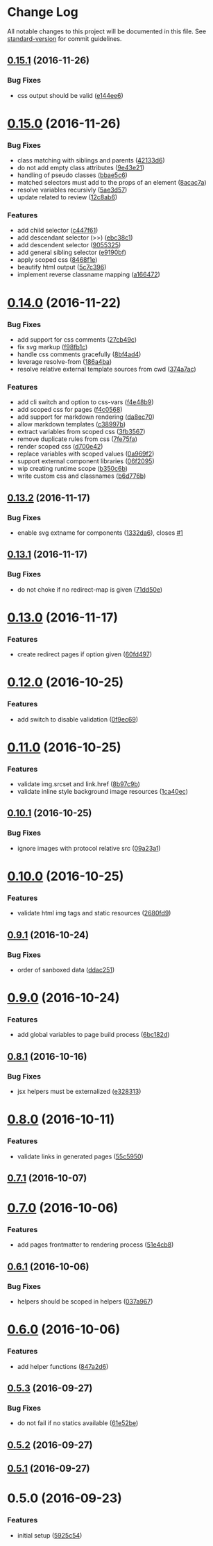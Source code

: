 # Change Log

All notable changes to this project will be documented in this file. See [standard-version](https://github.com/conventional-changelog/standard-version) for commit guidelines.

<a name="0.15.1"></a>
## [0.15.1](https://github.com/sinnerschrader/schlump/compare/v0.15.0...v0.15.1) (2016-11-26)


### Bug Fixes

* css output should be valid ([e144ee6](https://github.com/sinnerschrader/schlump/commit/e144ee6))



<a name="0.15.0"></a>
# [0.15.0](https://github.com/sinnerschrader/schlump/compare/v0.14.0...v0.15.0) (2016-11-26)


### Bug Fixes

* class matching with siblings and parents ([42133d6](https://github.com/sinnerschrader/schlump/commit/42133d6))
* do not add empty class attributes ([9e43e21](https://github.com/sinnerschrader/schlump/commit/9e43e21))
* handling of pseudo classes ([bbae5c6](https://github.com/sinnerschrader/schlump/commit/bbae5c6))
* matched selectors must add to the props of an element ([8acac7a](https://github.com/sinnerschrader/schlump/commit/8acac7a))
* resolve variables recursivly ([5ae3d57](https://github.com/sinnerschrader/schlump/commit/5ae3d57))
* update related to review ([12c8ab6](https://github.com/sinnerschrader/schlump/commit/12c8ab6))

### Features

* add child selector ([c447f61](https://github.com/sinnerschrader/schlump/commit/c447f61))
* add descendant selector (>>) ([ebc38c1](https://github.com/sinnerschrader/schlump/commit/ebc38c1))
* add descendent selector ([9055325](https://github.com/sinnerschrader/schlump/commit/9055325))
* add general sibling selector ([e9190bf](https://github.com/sinnerschrader/schlump/commit/e9190bf))
* apply scoped css ([8468f1e](https://github.com/sinnerschrader/schlump/commit/8468f1e))
* beautify html output ([5c7c396](https://github.com/sinnerschrader/schlump/commit/5c7c396))
* implement reverse classname mapping ([a166472](https://github.com/sinnerschrader/schlump/commit/a166472))



<a name="0.14.0"></a>
# [0.14.0](https://github.com/sinnerschrader/schlump/compare/v0.13.2...v0.14.0) (2016-11-22)


### Bug Fixes

* add support for css comments ([27cb49c](https://github.com/sinnerschrader/schlump/commit/27cb49c))
* fix svg markup ([f98fb1c](https://github.com/sinnerschrader/schlump/commit/f98fb1c))
* handle css comments gracefully ([8bf4ad4](https://github.com/sinnerschrader/schlump/commit/8bf4ad4))
* leverage resolve-from ([186a4ba](https://github.com/sinnerschrader/schlump/commit/186a4ba))
* resolve relative external template sources from cwd ([374a7ac](https://github.com/sinnerschrader/schlump/commit/374a7ac))

### Features

* add cli switch and option to css-vars ([f4e48b9](https://github.com/sinnerschrader/schlump/commit/f4e48b9))
* add scoped css for pages ([f4c0568](https://github.com/sinnerschrader/schlump/commit/f4c0568))
* add support for markdown rendering ([da8ec70](https://github.com/sinnerschrader/schlump/commit/da8ec70))
* allow markdown templates ([c38997b](https://github.com/sinnerschrader/schlump/commit/c38997b))
* extract variables from scoped css ([3fb3567](https://github.com/sinnerschrader/schlump/commit/3fb3567))
* remove duplicate rules from css ([7fe75fa](https://github.com/sinnerschrader/schlump/commit/7fe75fa))
* render scoped css ([d700e42](https://github.com/sinnerschrader/schlump/commit/d700e42))
* replace variables with scoped values ([0a969f2](https://github.com/sinnerschrader/schlump/commit/0a969f2))
* support external component libraries ([06f2095](https://github.com/sinnerschrader/schlump/commit/06f2095))
* wip creating runtime scope ([b350c6b](https://github.com/sinnerschrader/schlump/commit/b350c6b))
* write custom css and classnames ([b6d776b](https://github.com/sinnerschrader/schlump/commit/b6d776b))



<a name="0.13.2"></a>
## [0.13.2](https://github.com/sinnerschrader/schlump/compare/v0.13.1...v0.13.2) (2016-11-17)


### Bug Fixes

* enable svg extname for components ([1332da6](https://github.com/sinnerschrader/schlump/commit/1332da6)), closes [#1](https://github.com/sinnerschrader/schlump/issues/1)



<a name="0.13.1"></a>
## [0.13.1](https://github.com/sinnerschrader/schlump/compare/v0.13.0...v0.13.1) (2016-11-17)


### Bug Fixes

* do not choke if no redirect-map is given ([71dd50e](https://github.com/sinnerschrader/schlump/commit/71dd50e))



<a name="0.13.0"></a>
# [0.13.0](https://github.com/sinnerschrader/schlump/compare/v0.12.0...v0.13.0) (2016-11-17)


### Features

* create redirect pages if option given ([60fd497](https://github.com/sinnerschrader/schlump/commit/60fd497))



<a name="0.12.0"></a>
# [0.12.0](https://github.com/sinnerschrader/schlump/compare/v0.11.0...v0.12.0) (2016-10-25)


### Features

* add switch to disable validation ([0f9ec69](https://github.com/sinnerschrader/schlump/commit/0f9ec69))



<a name="0.11.0"></a>
# [0.11.0](https://github.com/sinnerschrader/schlump/compare/v0.10.1...v0.11.0) (2016-10-25)


### Features

* validate img.srcset and link.href ([8b97c9b](https://github.com/sinnerschrader/schlump/commit/8b97c9b))
* validate inline style background image resources ([1ca40ec](https://github.com/sinnerschrader/schlump/commit/1ca40ec))



<a name="0.10.1"></a>
## [0.10.1](https://github.com/sinnerschrader/schlump/compare/v0.10.0...v0.10.1) (2016-10-25)


### Bug Fixes

* ignore images with protocol relative src ([09a23a1](https://github.com/sinnerschrader/schlump/commit/09a23a1))



<a name="0.10.0"></a>
# [0.10.0](https://github.com/sinnerschrader/schlump/compare/v0.9.1...v0.10.0) (2016-10-25)


### Features

* validate html img tags and static resources ([2680fd9](https://github.com/sinnerschrader/schlump/commit/2680fd9))



<a name="0.9.1"></a>
## [0.9.1](https://github.com/sinnerschrader/schlump/compare/v0.9.0...v0.9.1) (2016-10-24)


### Bug Fixes

* order of sanboxed data ([ddac251](https://github.com/sinnerschrader/schlump/commit/ddac251))



<a name="0.9.0"></a>
# [0.9.0](https://github.com/sinnerschrader/schlump/compare/v0.8.1...v0.9.0) (2016-10-24)


### Features

* add global variables to page build process ([6bc182d](https://github.com/sinnerschrader/schlump/commit/6bc182d))



<a name="0.8.1"></a>
## [0.8.1](https://github.com/sinnerschrader/schlump/compare/v0.8.0...v0.8.1) (2016-10-16)


### Bug Fixes

* jsx helpers must be externalized ([e328313](https://github.com/sinnerschrader/schlump/commit/e328313))



<a name="0.8.0"></a>
# [0.8.0](https://github.com/sinnerschrader/schlump/compare/v0.7.1...v0.8.0) (2016-10-11)


### Features

* validate links in generated pages ([55c5950](https://github.com/sinnerschrader/schlump/commit/55c5950))



<a name="0.7.1"></a>
## [0.7.1](https://github.com/sinnerschrader/schlump/compare/v0.7.0...v0.7.1) (2016-10-07)



<a name="0.7.0"></a>
# [0.7.0](https://github.com/sinnerschrader/schlump/compare/v0.6.1...v0.7.0) (2016-10-06)


### Features

* add pages frontmatter to rendering process ([51e4cb8](https://github.com/sinnerschrader/schlump/commit/51e4cb8))



<a name="0.6.1"></a>
## [0.6.1](https://github.com/sinnerschrader/schlump/compare/v0.6.0...v0.6.1) (2016-10-06)


### Bug Fixes

* helpers should be scoped in helpers ([037a967](https://github.com/sinnerschrader/schlump/commit/037a967))



<a name="0.6.0"></a>
# [0.6.0](https://github.com/sinnerschrader/schlump/compare/v0.5.3...v0.6.0) (2016-10-06)


### Features

* add helper functions ([847a2d6](https://github.com/sinnerschrader/schlump/commit/847a2d6))



<a name="0.5.3"></a>
## [0.5.3](https://github.com/sinnerschrader/schlump/compare/v0.5.2...v0.5.3) (2016-09-27)


### Bug Fixes

* do not fail if no statics available ([61e52be](https://github.com/sinnerschrader/schlump/commit/61e52be))



<a name="0.5.2"></a>
## [0.5.2](https://github.com/sinnerschrader/schlump/compare/v0.5.1...v0.5.2) (2016-09-27)



<a name="0.5.1"></a>
## [0.5.1](https://github.com/sinnerschrader/schlump/compare/v0.5.0...v0.5.1) (2016-09-27)



<a name="0.5.0"></a>
# 0.5.0 (2016-09-23)


### Features

* initial setup ([5925c54](https://github.com/sinnerschrader/schlump/commit/5925c54))
